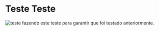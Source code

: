 # Teste Teste

![teste]("/storage/PrimeiroRepo/images/teste.png")
fazendo este teste para garantir que foi testado anteriormente.
